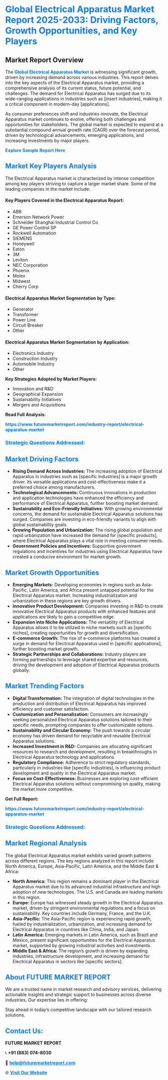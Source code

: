 <h1 style="color: #007BFF;">Global Electrical Apparatus Market Report 2025-2033: Driving Factors, Growth Opportunities, and Key Players</h1>

<section id="overview">
<h2>Market Report Overview</h2>
<p>The <a href="https://www.futuremarketreport.com/industry-report/electrical-apparatus-market" style="color: #007BFF; text-decoration: none;"><strong>Global Electrical Apparatus Market</strong></a> is witnessing significant growth, driven by increasing demand across various industries. This report delves into the key aspects of the Electrical Apparatus market, providing a comprehensive analysis of its current status, future potential, and challenges. The demand for Electrical Apparatus has surged due to its wide-ranging applications in industries such as [insert industries], making it a critical component in modern-day [applications].</p>
<p>As consumer preferences shift and industries innovate, the Electrical Apparatus market continues to evolve, offering both challenges and opportunities for stakeholders. The global market is expected to expand at a substantial compound annual growth rate (CAGR) over the forecast period, driven by technological advancements, emerging applications, and increasing investments by major players.</p>
</section>

<section id="overview">
<p><a href="https://www.futuremarketreport.com/request-sample/reportId=86298" style="color: #007BFF; text-decoration: none;"><strong>Explore Sample Report Here</strong></a></p>
</section>

<section id="key-players">
<h2 style="color: #007BFF;">Market Key Players Analysis</h2>
<p>The Electrical Apparatus market is characterized by intense competition among key players striving to capture a larger market share. Some of the leading companies in the market include:</p>
<h4>Key Players Covered in the Electrical Apparatus Report:</h4>
<ul><li>ABB</li><li>Emerson Network Power</li><li>Schneider Shanghai Industrial Control Co</li><li>GE Power Control SP</li><li>Rockwell Automation</li><li>SIEMENS</li><li>Honeywell</li><li>Eaton</li><li>3M</li><li>Leviton</li><li>NEC Corporation</li><li>Phoenix</li><li>Molex</li><li>Midwest</li><li>Cherry Corp</li></ul>
<h4>Electrical Apparatus Market Segmentation by Type:</h4>
<ul><li>Generator</li><li>Transformer</li><li>Power Line</li><li>Circuit Breaker</li><li>Other</li></ul>

<h4>Electrical Apparatus Market Segmentation by Application:</h4>
<ul><li>Electronics Industry</li><li>Construction Industry</li><li>Automobile Industry</li><li>Other</li></ul>
<p><strong>Key Strategies Adopted by Market Players:</strong></p>
<ul>
<li>Innovation and R&D</li>
<li>Geographical Expansion</li>
<li>Sustainability Initiatives</li>
<li>Mergers and Acquisitions</li>
</ul>
</section>

<section>
<p><strong>Read Full Analysis: </strong></p><a href="https://www.futuremarketreport.com/industry-report/electrical-apparatus-market" style="color: #007BFF; text-decoration: none;"><strong>https://www.futuremarketreport.com/industry-report/electrical-apparatus-market</strong></a>
<h3 style="color: #007BFF;">Strategic Questions Addressed:</h3>
</section>

<section id="driving-factors">
<h2 style="color: #007BFF;">Market Driving Factors</h2>
<ul>
<li><strong>Rising Demand Across Industries:</strong> The increasing adoption of Electrical Apparatus in industries such as [specific industries] is a major growth driver. Its versatile applications and cost-effectiveness make it a preferred choice among manufacturers.</li>
<li><strong>Technological Advancements:</strong> Continuous innovations in production and application technologies have enhanced the efficiency and performance of Electrical Apparatus, further boosting market demand.</li>
<li><strong>Sustainability and Eco-Friendly Initiatives:</strong> With growing environmental concerns, the demand for sustainable Electrical Apparatus solutions has surged. Companies are investing in eco-friendly variants to align with global sustainability goals.</li>
<li><strong>Growing Population and Urbanization:</strong> The rising global population and rapid urbanization have increased the demand for [specific products], where Electrical Apparatus plays a vital role in meeting consumer needs.</li>
<li><strong>Government Policies and Incentives:</strong> Supportive government regulations and incentives for industries using Electrical Apparatus have created a conducive environment for market growth.</li>
</ul>
</section>

<section id="growth-opportunities">
<h2 style="color: #007BFF;">Market Growth Opportunities</h2>
<ul>
<li><strong>Emerging Markets:</strong> Developing economies in regions such as Asia-Pacific, Latin America, and Africa present untapped potential for the Electrical Apparatus market. Increasing industrialization and urbanization in these regions are key growth drivers.</li>
<li><strong>Innovative Product Development:</strong> Companies investing in R&D to create innovative Electrical Apparatus products with enhanced features and applications are likely to gain a competitive edge.</li>
<li><strong>Expansion into Niche Applications:</strong> The versatility of Electrical Apparatus allows it to be utilized in niche markets such as [specific niches], creating opportunities for growth and diversification.</li>
<li><strong>E-commerce Growth:</strong> The rise of e-commerce platforms has created a surge in demand for Electrical Apparatus used in [specific applications], further boosting market growth.</li>
<li><strong>Strategic Partnerships and Collaborations:</strong> Industry players are forming partnerships to leverage shared expertise and resources, driving the development and adoption of Electrical Apparatus products globally.</li>
</ul>
</section>

<section id="trending-factors">
<h2 style="color: #007BFF;">Market Trending Factors</h2>
<ul>
<li><strong>Digital Transformation:</strong> The integration of digital technologies in the production and distribution of Electrical Apparatus has improved efficiency and customer satisfaction.</li>
<li><strong>Customization and Personalization:</strong> Consumers are increasingly seeking personalized Electrical Apparatus solutions tailored to their specific needs, prompting companies to offer customizable options.</li>
<li><strong>Sustainability and Circular Economy:</strong> The push towards a circular economy has driven demand for recyclable and reusable Electrical Apparatus solutions.</li>
<li><strong>Increased Investment in R&D:</strong> Companies are allocating significant resources to research and development, resulting in breakthroughs in Electrical Apparatus technology and applications.</li>
<li><strong>Regulatory Compliance:</strong> Adherence to strict regulatory standards, particularly in industries like [specific industries], is influencing product development and quality in the Electrical Apparatus market.</li>
<li><strong>Focus on Cost-Effectiveness:</strong> Businesses are exploring cost-efficient Electrical Apparatus solutions without compromising on quality, making the market more competitive.</li>
</ul>
</section>

<section>
<p><strong>Get Full Report: </strong></p><a href="https://www.futuremarketreport.com/industry-report/electrical-apparatus-market" style="color: #007BFF; text-decoration: none;"><strong>https://www.futuremarketreport.com/industry-report/electrical-apparatus-market</strong></a>
<h3 style="color: #007BFF;">Strategic Questions Addressed:</h3>
</section>


<section id="regional-analysis">
<h2 style="color: #007BFF;">Market Regional Analysis</h2>
<p>The global Electrical Apparatus market exhibits varied growth patterns across different regions. The key regions analyzed in this report include North America, Europe, Asia-Pacific, Latin America, and the Middle East & Africa:</p>
<ul>
<li><strong>North America:</strong> This region remains a dominant player in the Electrical Apparatus market due to its advanced industrial infrastructure and high adoption of new technologies. The U.S. and Canada are leading markets in this region.</li>
<li><strong>Europe:</strong> Europe has witnessed steady growth in the Electrical Apparatus market, driven by stringent environmental regulations and a focus on sustainability. Key countries include Germany, France, and the U.K.</li>
<li><strong>Asia-Pacific:</strong> The Asia-Pacific region is experiencing rapid growth, fueled by industrialization, urbanization, and increasing demand for Electrical Apparatus in countries like China, India, and Japan.</li>
<li><strong>Latin America:</strong> Emerging markets in Latin America, such as Brazil and Mexico, present significant opportunities for the Electrical Apparatus market, supported by growing industrial activities and investments.</li>
<li><strong>Middle East & Africa:</strong> The region’s growth is driven by expanding industries, infrastructure development, and increasing demand for Electrical Apparatus in sectors like [specific sectors].</li>
</ul>
</section>

<footer>
<h2 style="color: #007BFF;">About FUTURE MARKET REPORT</h2>
<p>We are a trusted name in market research and advisory services, delivering actionable insights and strategic support to businesses across diverse industries. Our expertise lies in offering:</p>

<p>Stay ahead in today’s competitive landscape with our tailored research solutions.</p>

<h2 style="color: #007BFF;">Contact Us:</h2>
<p><strong>FUTURE MARKET REPORT</strong></p>
<p>📞 <strong>+91 (883) 074-8030</strong></p>
<p>📧 <strong><a href="mailto:help@futuremarketreport.com" style="color: #007BFF;">help@futuremarketreport.com</a></strong></p>
<p>🌐 <strong><a href="https://www.futuremarketreport.com/" style="color: #007BFF;">Visit Our Website</a></strong></p>
</footer>